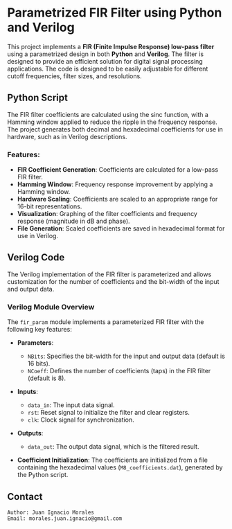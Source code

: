 # Parametrized FIR Filter using Python and Verilog

This project implements a **FIR (Finite Impulse Response) low-pass filter** using a parametrized design in both **Python** and **Verilog**. The filter is designed to provide an efficient solution for digital signal processing applications. The code is designed to be easily adjustable for different cutoff frequencies, filter sizes, and resolutions.

## Python Script

The FIR filter coefficients are calculated using the sinc function, with a Hamming window applied to reduce the ripple in the frequency response. The project generates both decimal and hexadecimal coefficients for use in hardware, such as in Verilog descriptions.

### Features:
- **FIR Coefficient Generation**: Coefficients are calculated for a low-pass FIR filter.
- **Hamming Window**: Frequency response improvement by applying a Hamming window.
- **Hardware Scaling**: Coefficients are scaled to an appropriate range for 16-bit representations.
- **Visualization**: Graphing of the filter coefficients and frequency response (magnitude in dB and phase).
- **File Generation**: Scaled coefficients are saved in hexadecimal format for use in Verilog.

## Verilog Code

The Verilog implementation of the FIR filter is parameterized and allows customization for the number of coefficients and the bit-width of the input and output data.

### Verilog Module Overview

The `fir_param` module implements a parameterized FIR filter with the following key features:

- **Parameters**:
  - `NBits`: Specifies the bit-width for the input and output data (default is 16 bits).
  - `NCoeff`: Defines the number of coefficients (taps) in the FIR filter (default is 8).
  
- **Inputs**:
  - `data_in`: The input data signal.
  - `rst`: Reset signal to initialize the filter and clear registers.
  - `clk`: Clock signal for synchronization.
  
- **Outputs**:
  - `data_out`: The output data signal, which is the filtered result.

- **Coefficient Initialization**:
   The coefficients are initialized from a file containing the hexadecimal values (`M8_coefficients.dat`), generated by the Python script.

## Contact

    Author: Juan Ignacio Morales
    Email: morales.juan.ignacio@gmail.com
